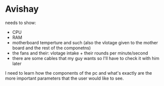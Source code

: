 # Avishay

needs to show:
* CPU 
* RAM
* motherboard temperture and such (also the vlotage given to the mother board and the rest of the componetns)
* the fans and their: vlotage intake + their rounds per minute/second 
* there are some cables that my guy wants so I'll have to check it with him later

I need to learn how the components of the pc and what's exactly are the more important 
parameters that the user would like to see.

